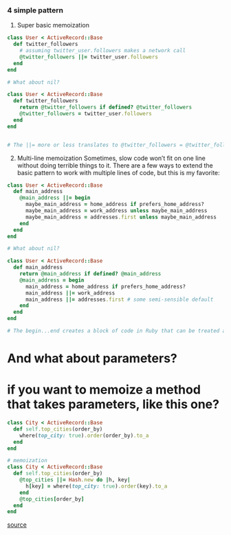 ### 4 simple pattern

1. Super basic memoization

```ruby
class User < ActiveRecord::Base
  def twitter_followers
    # assuming twitter_user.followers makes a network call
    @twitter_followers ||= twitter_user.followers
  end
end

# What about nil?

class User < ActiveRecord::Base
  def twitter_followers
    return @twitter_followers if defined? @twitter_followers
    @twitter_followers = twitter_user.followers
  end
end


# The ||= more or less translates to @twitter_followers = @twitter_followers || twitter_user.followers. That means that you’ll only make the network call the first time you call twitter_followers, and future calls will just return the value of the instance variable @twitter_followers.
```

2. Multi-line memoization
Sometimes, slow code won’t fit on one line without doing terrible things to it. There are a few ways to extend the basic pattern to work with multiple lines of code, but this is my favorite:

```ruby
class User < ActiveRecord::Base
  def main_address
    @main_address ||= begin
      maybe_main_address = home_address if prefers_home_address?
      maybe_main_address = work_address unless maybe_main_address
      maybe_main_address = addresses.first unless maybe_main_address
    end
  end
end

# What about nil?

class User < ActiveRecord::Base
  def main_address
    return @main_address if defined? @main_address
    @main_address = begin
      main_address = home_address if prefers_home_address?
      main_address ||= work_address
      main_address ||= addresses.first # some semi-sensible default
    end
  end
end

# The begin...end creates a block of code in Ruby that can be treated as a single thing, kind of like {...} in C-style languages. That’s why ||= works just as well here as it did before.
```

# And what about parameters?
# if you want to memoize a method that takes parameters, like this one?

```ruby
class City < ActiveRecord::Base
  def self.top_cities(order_by)
    where(top_city: true).order(order_by).to_a
  end
end

# memoization
class City < ActiveRecord::Base
  def self.top_cities(order_by)
    @top_cities ||= Hash.new do |h, key|
      h[key] = where(top_city: true).order(key).to_a
    end
    @top_cities[order_by]
  end
end
```

[source](https://www.justinweiss.com/articles/4-simple-memoization-patterns-in-ruby-and-one-gem/)
